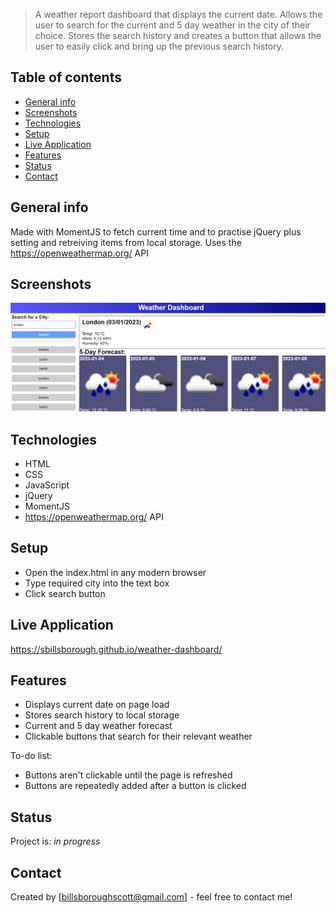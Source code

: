 
> A weather report dashboard that displays the current date. Allows the user to search for the current and 5 day weather in the city of their choice. Stores the search history and creates a button that allows the user to easily click and bring up the previous search history.
## Table of contents

- [General info](#general-info)
- [Screenshots](#screenshots)
- [Technologies](#technologies)
- [Setup](#setup)
- [Live Application](#live-application)
- [Features](#features)
- [Status](#status)
- [Contact](#contact)

## General info

Made with MomentJS to fetch current time and to practise jQuery plus setting and retreiving items from local storage. Uses the https://openweathermap.org/ API

## Screenshots

![Example screenshot](./assets/images/sample.png)

## Technologies

- HTML
- CSS
- JavaScript
- jQuery
- MomentJS
- https://openweathermap.org/ API

## Setup

- Open the index.html in any modern browser
- Type required city into the text box
- Click search button

## Live Application

https://sbillsborough.github.io/weather-dashboard/

## Features

- Displays current date on page load
- Stores search history to local storage
- Current and 5 day weather forecast
- Clickable buttons that search for their relevant weather

To-do list:

- Buttons aren't clickable until the page is refreshed
- Buttons are repeatedly added after a button is clicked

## Status

Project is: _in progress_

## Contact

Created by [billsboroughscott@gmail.com] - feel free to contact me!